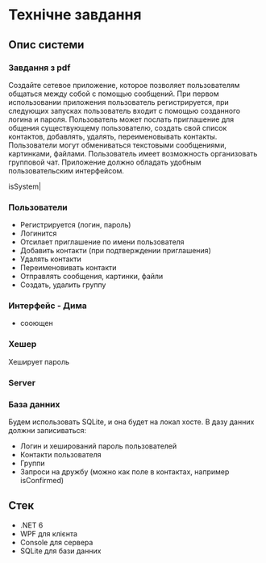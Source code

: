 # Технічне завдання

## Опис системи

### Завдання з pdf

Создайте сетевое приложение, которое позволяет пользователям общаться
между собой с помощью сообщений.
При первом использовании приложения пользователь регистрируется,
при следующих запусках пользователь входит с помощью созданного логина
и пароля. Пользователь может послать приглашение для общения существующему пользователю, создать свой список контактов, добавлять, удалять,
переименовывать контакты. Пользователи могут обмениваться текстовыми
сообщениями, картинками, файлами. Пользователь имеет возможность организовать групповой чат. Приложение должно обладать удобным пользовательским интерфейсом.


isSystem|


### Пользователи

- Регистрируется (логин, пароль)
- Логинится
- Отсилает приглашение по имени пользователя
- Добавить контакти (при подтверждении приглашения)
- Удалять контакти
- Переименовивать контакти
- Отправлять сообщения, картинки, файли
- Создать, удалить группу


### Интерфейс - Дима
- сооющен



### Хешер

Хеширует пароль


### Server


### База данних

Будем использовать SQLite, и она будет на локал хосте.
В дазу данних должни записиваться:

- Логин и хеширований пароль пользователей
- Контакти пользователя
- Группи
- Запроси на дружбу (можно как поле в контактах, например isConfirmed)


## Стек

- .NET 6
- WPF для клієнта
- Console для сервера
- SQLite для бази данних
